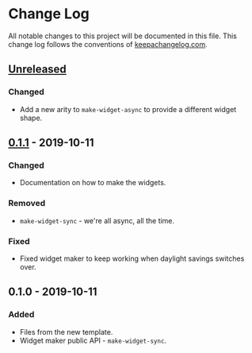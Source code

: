 # Change Log
All notable changes to this project will be documented in this file. This change log follows the conventions of [keepachangelog.com](http://keepachangelog.com/).

## [Unreleased]
### Changed
- Add a new arity to `make-widget-async` to provide a different widget shape.

## [0.1.1] - 2019-10-11
### Changed
- Documentation on how to make the widgets.

### Removed
- `make-widget-sync` - we're all async, all the time.

### Fixed
- Fixed widget maker to keep working when daylight savings switches over.

## 0.1.0 - 2019-10-11
### Added
- Files from the new template.
- Widget maker public API - `make-widget-sync`.

[Unreleased]: https://github.com/your-name/memuse/compare/0.1.1...HEAD
[0.1.1]: https://github.com/your-name/memuse/compare/0.1.0...0.1.1
